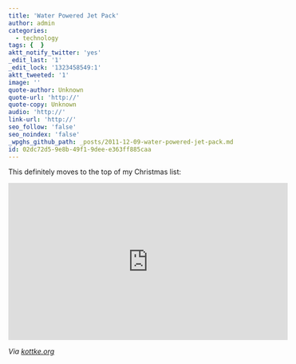 ```yaml
---
title: 'Water Powered Jet Pack'
author: admin
categories:
  - technology
tags: {  }
aktt_notify_twitter: 'yes'
_edit_last: '1'
_edit_lock: '1323458549:1'
aktt_tweeted: '1'
image: ''
quote-author: Unknown
quote-url: 'http://'
quote-copy: Unknown
audio: 'http://'
link-url: 'http://'
seo_follow: 'false'
seo_noindex: 'false'
_wpghs_github_path: _posts/2011-12-09-water-powered-jet-pack.md
id: 02dc72d5-9e8b-49f1-9dee-e363ff885caa
---
```

<p>This definitely moves to the top of my Christmas list:</p>
<div align="center">
<iframe width="560" height="315" src="http://www.youtube.com/embed/h-7RlL3YtiQ?rel=0&amp;hd=1" frameborder="0" allowfullscreen></iframe>
</div>
<p><em>Via <a href="http://kottke.org/11/12/water-powered-jet-pack-lets-you-swim-like-a-dolphin">kottke.org</a></em></p>
